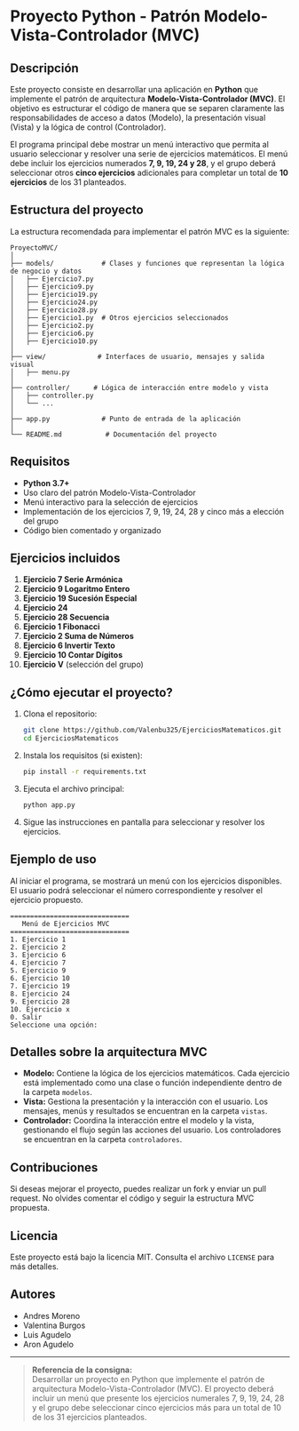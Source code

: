# Proyecto Python - Patrón Modelo-Vista-Controlador (MVC)



## Descripción

Este proyecto consiste en desarrollar una aplicación en **Python** que implemente el patrón de arquitectura **Modelo-Vista-Controlador (MVC)**. El objetivo es estructurar el código de manera que se separen claramente las responsabilidades de acceso a datos (Modelo), la presentación visual (Vista) y la lógica de control (Controlador).

El programa principal debe mostrar un menú interactivo que permita al usuario seleccionar y resolver una serie de ejercicios matemáticos. El menú debe incluir los ejercicios numerados **7, 9, 19, 24 y 28**, y el grupo deberá seleccionar otros **cinco ejercicios** adicionales para completar un total de **10 ejercicios** de los 31 planteados.

## Estructura del proyecto

La estructura recomendada para implementar el patrón MVC es la siguiente:

```
ProyectoMVC/
│
├── models/            # Clases y funciones que representan la lógica de negocio y datos
│   ├── Ejercicio7.py
│   ├── Ejercicio9.py
│   ├── Ejercicio19.py
│   ├── Ejercicio24.py
│   ├── Ejercicio28.py
│   ├── Ejercicio1.py  # Otros ejercicios seleccionados
│   ├── Ejercicio2.py
│   ├── Ejercicio6.py 
│   ├── Ejercicio10.py 
│
├── view/             # Interfaces de usuario, mensajes y salida visual
│   ├── menu.py
│
├── controller/      # Lógica de interacción entre modelo y vista
│   ├── controller.py
│   └── ...
│
├── app.py             # Punto de entrada de la aplicación
│
└── README.md           # Documentación del proyecto
```

## Requisitos

- **Python 3.7+**
- Uso claro del patrón Modelo-Vista-Controlador
- Menú interactivo para la selección de ejercicios
- Implementación de los ejercicios 7, 9, 19, 24, 28 y cinco más a elección del grupo
- Código bien comentado y organizado

## Ejercicios incluidos

1. **Ejercicio 7 Serie Armónica**  
2. **Ejercicio 9 Logaritmo Entero**  
3. **Ejercicio 19 Sucesión Especial**  
4. **Ejercicio 24**  
5. **Ejercicio 28 Secuencia**  
6. **Ejercicio 1 Fibonacci** 
7. **Ejercicio 2 Suma de Números** 
8. **Ejercicio 6 Invertir Texto** 
9. **Ejercicio 10 Contar Dígitos** 
10. **Ejercicio V** (selección del grupo)


## ¿Cómo ejecutar el proyecto?

1. Clona el repositorio:
    ```bash
    git clone https://github.com/Valenbu325/EjerciciosMatematicos.git
    cd EjerciciosMatematicos
    ```

2. Instala los requisitos (si existen):
    ```bash
    pip install -r requirements.txt
    ```

3. Ejecuta el archivo principal:
    ```bash
    python app.py
    ```
4. Sigue las instrucciones en pantalla para seleccionar y resolver los ejercicios.

## Ejemplo de uso

Al iniciar el programa, se mostrará un menú con los ejercicios disponibles. El usuario podrá seleccionar el número correspondiente y resolver el ejercicio propuesto.

```
==============================
   Menú de Ejercicios MVC
==============================
1. Ejercicio 1
2. Ejercicio 2
3. Ejercicio 6
4. Ejercicio 7
5. Ejercicio 9
6. Ejercicio 10
7. Ejercicio 19
8. Ejercicio 24
9. Ejercicio 28
10. Ejercicio x
0. Salir
Seleccione una opción:
```

## Detalles sobre la arquitectura MVC

- **Modelo:** Contiene la lógica de los ejercicios matemáticos. Cada ejercicio está implementado como una clase o función independiente dentro de la carpeta `modelos`.
- **Vista:** Gestiona la presentación y la interacción con el usuario. Los mensajes, menús y resultados se encuentran en la carpeta `vistas`.
- **Controlador:** Coordina la interacción entre el modelo y la vista, gestionando el flujo según las acciones del usuario. Los controladores se encuentran en la carpeta `controladores`.

## Contribuciones

Si deseas mejorar el proyecto, puedes realizar un fork y enviar un pull request. No olvides comentar el código y seguir la estructura MVC propuesta.

## Licencia

Este proyecto está bajo la licencia MIT. Consulta el archivo `LICENSE` para más detalles.

## Autores

- Andres Moreno
- Valentina Burgos
- Luis Agudelo
- Aron Agudelo

---

> **Referencia de la consigna:**  
> Desarrollar un proyecto en Python que implemente el patrón de arquitectura Modelo-Vista-Controlador (MVC). El proyecto deberá incluir un menú que presente los ejercicios numerales 7, 9, 19, 24, 28 y el grupo debe seleccionar cinco ejercicios más para un total de 10 de los 31 ejercicios planteados.

